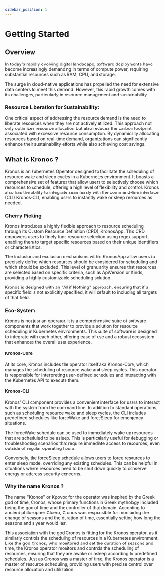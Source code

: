 ```yaml
---
sidebar_position: 1
---
```


# Getting Started
## Overview
In today's rapidly evolving digital landscape, software deployments have become increasingly demanding in terms of compute power, requiring substantial resources such as RAM, CPU, and storage.

The surge in cloud-native applications has propelled the need for extensive data centers to meet this demand. However, this rapid growth comes with its challenges, particularly in resource management and sustainability.

### Resource Liberation for Sustainability:
One critical aspect of addressing the resource demand is the need to liberate resources when they are not actively utilized. This approach not only optimizes resource allocation but also reduces the carbon footprint associated with excessive resource consumption. 
By dynamically allocating resources based on real-time demand, organizations can significantly enhance their sustainability efforts while also achieving cost savings.

## What is Kronos ?

Kronos is an kubernetes Operator designed to facilitate the scheduling of resource wake and sleep cycles in a Kubernetes environment. It boasts a comprehensive set of features that allow users to selectively choose which resources to schedule, offering a high level of flexibility and control. 
Kronos also has the ability to integrate seamlessly with the command-line interface (CLI) Kronos-CLI, enabling users to instantly wake or sleep resources as needed.

### Cherry Picking 

Kronos introduces a highly flexible approach to resource scheduling through its Custom Resource Definition (CRD), KronosApp. This CRD empowers users to finely tune resource selection using regex support, enabling them to target specific resources based on their unique identifiers or characteristics.

The inclusion and exclusion mechanisms within KronosApp allow users to precisely define which resources should be considered for scheduling and which should be excluded. This level of granularity ensures that resources are selected based on specific criteria, such as ApiVersion or Kinds, providing a highly customizable scheduling solution.

Kronos is designed with an "All if Nothing" approach, ensuring that if a specific field is not explicitly specified, it will default to including all targets of that field.

### Eco-System 

Kronos is not just an operator; it is a comprehensive suite of software components that work together to provide a solution for resource scheduling in Kubernetes environments. This suite of software is designed to integrate with each other, offering ease of use and a robust ecosystem that enhances the overall user experience.

#### Kronos-Core
At its core, Kronos includes the operator itself aka Kronos-Core, which manages the scheduling of resource wake and sleep cycles. This operator is responsible for interpreting user-defined schedules and interacting with the Kubernetes API to execute them.

#### Kronos-CLI 

Kronos' CLI component provides a convenient interface for users to interact with the system from the command line. In addition to standard operations, such as scheduling resource wake and sleep cycles, the CLI includes predefined schedules like forceWake and forceSleep for emergency situations.

The forceWake schedule can be used to immediately wake up resources that are scheduled to be asleep. This is particularly useful for debugging or troubleshooting scenarios that require immediate access to resources, even outside of regular operating hours.

Conversely, the forceSleep schedule allows users to force resources to enter sleep mode, overriding any existing schedules. This can be helpful in situations where resources need to be shut down quickly to conserve energy or address security concerns.

### Why the name Kronos ?
The name "Kronos" or Κρονος for the operator was inspired by the Greek god of time, Cronos, whose primary functions in Greek mythology included being the god of time and the controller of that domain. According to ancient philosopher Cicero, Cronos was responsible for monitoring the change of seasons and the duration of time, essentially setting how long the seasons and a year would last.

This association with the god Cronos is fitting for the Kronos operator, as it similarly controls the scheduling of resources in a Kubernetes environment. Like the god Cronos, who monitored and set the duration of seasons and time, the Kronos operator monitors and controls the scheduling of resources, ensuring that they are awake or asleep according to predefined schedules. Just as Cronos was a master of time, the Kronos operator is a master of resource scheduling, providing users with precise control over resource allocation and utilization.